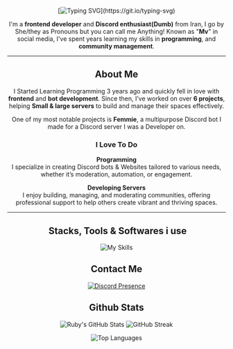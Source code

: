 <div align="center">

[![Typing SVG](https://readme-typing-svg.demolab.com?font=Fira+Code+Bold&size=21&pause=1000&color=FFFFFF&center=true&vCenter=true&repeat=false&width=435&lines=Hey+There%2C+I'm+Ruby!)](https://git.io/typing-svg)

I'm a **frontend developer** and **Discord enthusiast(Dumb)** from Iran, I go by She/they as Pronouns but you can call me Anything! Known as "**Mv**" in social media, I've spent years learning my skills in **programming**, and **community management**.  

---

## **About Me**  

I Started Learning Programming 3 years ago and quickly fell in love with **frontend** and **bot development**. Since then, I’ve worked on over **6 projects**, helping **Small & large servers** to build and manage their spaces effectively.  

One of my most notable projects is **Femmie**, a multipurpose Discord bot I made for a Discord server I was a Developer on.

### **I Love To Do**  

  **Programming**  
  I specialize in creating Discord bots & Websites tailored to various needs, whether it’s moderation, automation, or engagement.  

**Developing Servers**  
  I enjoy building, managing, and moderating communities, offering professional support to help others create vibrant and thriving spaces.  

---

## ️ **Stacks, Tools & Softwares i use**  
![My Skills](https://skillicons.dev/icons?i=py,tailwind,react,ts,js,nextjs,bootstrap,html,pr,robloxstudio,linux&theme=dark)

##  **Contact Me** 
[![Discord Presence](https://lanyard.cnrad.dev/api/443136409835012116?theme=dark&showDisplayName=true)](https://discord.com/users/443136409835012116)


## **Github Stats**  

![Ruby's GitHub Stats](https://github-readme-stats.vercel.app/api?username=mvtbh&show_icons=true&theme=radical)  ![GitHub Streak](https://github-readme-streak-stats.herokuapp.com/?user=mvtbh&theme=radical)

![Top Languages](https://github-readme-stats.vercel.app/api/top-langs/?username=mvtbh&layout=compact&theme=radical)
 
